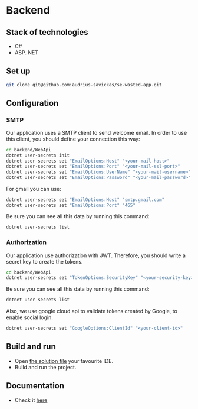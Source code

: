 # Backend

## Stack of technologies
- C# 
- ASP. NET

## Set up
```bash
git clone git@github.com:audrius-savickas/se-wasted-app.git
```

## Configuration

### SMTP
Our application uses a SMTP client to send welcome email. In order to use this client, you should define your connection this way:
```bash
cd backend/WebApi
dotnet user-secrets init
dotnet user-secrets set "EmailOptions:Host" "<your-mail-host>"   
dotnet user-secrets set "EmailOptions:Port" "<your-mail-ssl-port>"   
dotnet user-secrets set "EmailOptions:UserName" "<your-mail-username>"   
dotnet user-secrets set "EmailOptions:Password" "<your-mail-password>"   
```
For gmail you can use:
```bash
dotnet user-secrets set "EmailOptions:Host" "smtp.gmail.com"  
dotnet user-secrets set "EmailOptions:Port" "465"
```

Be sure you can see all this data by running this command:
```bash
dotnet user-secrets list
```

### Authorization
Our application use authorization with JWT. Therefore, you should write a secret key to create the tokens.
```bash
cd backend/WebApi
dotnet user-secrets set "TokenOptions:SecurityKey" "<your-security-key>" 
```
Be sure you can see all this data by running this command:
```bash
dotnet user-secrets list
```
Also, we use google cloud api to validate tokens created by Google, to enable social login.
```bash
dotnet user-secrets set "GoogleOptions:ClientId" "<your-client-id>"
```

## Build and run
- Open [the solution file](https://github.com/audrius-savickas/se-wasted-app/blob/main/backend/wasted-app.sln) your favourite IDE.
- Build and run the project.

## Documentation
* Check it [here](./Documentation)
